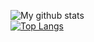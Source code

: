 ![My github stats](https://https://github-readme-stats-nagayz.vercel.app/api?username=NagaYZ&show_icons=true&theme=tokyonight)<br/>
[![Top Langs](https://https://github-readme-stats-nagayz.vercel.app/api/top-langs/?username=NagaYZ&hide=shell,html,makefile&layout=compact&theme=tokyonight&langs_count=10)](https://github.com/NagaYZ/github-readme-stats)

